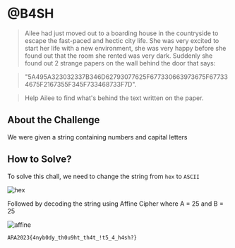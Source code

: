 # @B4SH
> Ailee had just moved out to a boarding house in the countryside to escape the fast-paced and hectic city life. She was very excited to start her life with a new environment, she was very happy before she found out that the room she rented was very dark. Suddenly she found out 2 strange papers on the wall behind the door that says:

> "5A495A323032337B346D62793077625F677330663973675F677334675F2167355F345F733468733F7D".

> Help Ailee to find what's behind the text written on the paper.

## About the Challenge
We were given a string containing numbers and capital letters

## How to Solve?
To solve this chall, we need to change the string from `hex` to `ASCII`

![hex](images/hex.png)

Followed by decoding the string using Affine Cipher where A = 25 and B = 25

![affine](images/affine.png)

```
ARA2023{4nyb0dy_th0u9ht_th4t_!t5_4_h4sh?}
```